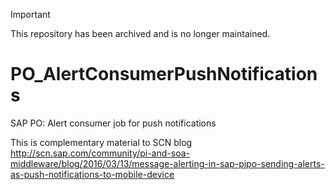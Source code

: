 > [!IMPORTANT]
> This repository has been archived and is no longer maintained.

# PO_AlertConsumerPushNotifications
SAP PO: Alert consumer job for push notifications

This is complementary material to SCN blog http://scn.sap.com/community/pi-and-soa-middleware/blog/2016/03/13/message-alerting-in-sap-pipo-sending-alerts-as-push-notifications-to-mobile-device
